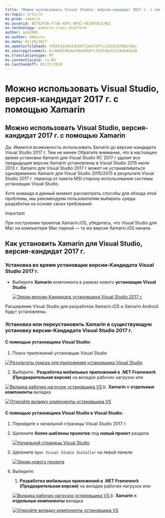```yaml
---
title: "Можно использовать Visual Studio, версия-кандидат 2017 г. с помощью Xamarin"
ms.topic: article
ms.prod: xamarin
ms.assetid: 8E752F36-F73A-4EFC-9F82-4E18FDE1C9E2
ms.technology: xamarin-cross-platform
author: asb3993
ms.author: amburns
ms.date: 03/29/2017
ms.openlocfilehash: 745e532a9543029f13e5fdffcc15153d780278ec
ms.sourcegitcommit: 6cd40d190abe38edd50fc74331be15324a845a28
ms.translationtype: MT
ms.contentlocale: ru-RU
ms.lasthandoff: 02/27/2018
---
```

# <a name="can-i-use-visual-studio-2017-release-candidate-with-xamarin"></a>Можно использовать Visual Studio, версия-кандидат 2017 г. с помощью Xamarin

## <a name="can-i-use-visual-studio-2017-release-candidate-with-xamarin"></a>Можно использовать Visual Studio, версия-кандидат 2017 г. с помощью Xamarin

Да. Имеется возможность использовать Xamarin до версии-кандидата Visual Studio 2017 г. Тем не менее Обратите внимание, что в настоящее время установки Xamarin для Visual Studio RC 2017 г удалит все предыдущие версии Xamarin установлены в Visual Studio 2015 июля 2013 г. Xamarin для Visual Studio 2017 г может не устанавливаться одновременно Xamarin для Visual Studio 2015/2013 в результате Visual Studio 2017 г. переход от пакета MSI сторону использования системы установщик Visual Studio.

Хотя команда в данный момент рассмотреть способы для обхода этой проблемы, мы рекомендуем пользователям выбирать среды разработки на основе своих требований. 

> [!IMPORTANT]
> При построении проектов Xamarin.iOS, убедитесь, что Visual Studio для Mac на компьютере Mac парной — та же версия Xamarin.iOS канала.

## <a name="how-do-i-install-xamarin-to-visual-studio-2017-release-candidate"></a>Как установить Xamarin для Visual Studio, версия-кандидат 2017 г.

### <a name="installing-during-the-visual-studio-2017-rc-installer"></a>Установка во время установщик версии-Кандидата Visual Studio 2017 г.

* Выберите **Xamarin** компонента в рамках нового **установщик Visual Studio**

  [ ![](visualstudio-2017-rc-images/install1-sml.png "Экран версии-Кандидата установщика Visual Studio 2017 г.")](visualstudio-2017-rc-images/install1-orig.png)

Расширение Visual Studio для разработки Xamarin.iOS и Xamarin.Android будут установлены.

### <a name="installing-or-reinstalling-xamarin-in-an-existing-installation-of-visual-studio-2017-rc"></a>Установка или переустановить Xamarin в существующую установку версии-Кандидата Visual Studio 2017 г.

#### <a name="using-the-visual-studio-installer"></a>С помощью установщика Visual Studio:

1. Поиск приложений установщик Visual Studio

  [ ![](visualstudio-2017-rc-images/reinstall1-sml.png "Результаты поиска для приложения установщика Visual Studio")](visualstudio-2017-rc-images/reinstall1-orig.png)

2. Выберите:. **Разработка мобильных приложений в .NET Framework (Предварительная версия)** на вкладке рабочих нагрузок или

  [ ![](visualstudio-2017-rc-images/reinstall2-sml.png "Вкладка рабочих нагрузок установщика VS") ](visualstudio-2017-rc-images/reinstall2-orig.png) b. **Xamarin** в **отдельные компоненты** вкладка

  [ ![](visualstudio-2017-rc-images/reinstall3-sml.png "Откройте вкладку компоненты установщика VS")](visualstudio-2017-rc-images/reinstall3-orig.png)

#### <a name="using-the-visual-studio-installer-within-visual-studio"></a>С помощью установщика Visual Studio в Visual Studio:
1. Перейдите к начальной страницы Visual Studio 2017 г.
2. Щелкните **более шаблоны проектов** под **новый проект** раздела

    [ ![](visualstudio-2017-rc-images/reinstall4-sml.png "Начальной страницы Visual Studio")](visualstudio-2017-rc-images/reinstall4-orig.png)
3. Щелкните `Open Visual Studio Installer` на левой панели

    [ ![](visualstudio-2017-rc-images/reinstall5-sml.png "Экран нового проекта")](visualstudio-2017-rc-images/reinstall5-orig.png)
4. Выберите:
    
    1. **Разработка мобильных приложений в .NET Framework (Предварительная версия)** на вкладке рабочих нагрузок или

    [ ![](visualstudio-2017-rc-images/reinstall2-sml.png "Вкладка рабочих нагрузок установщика VS") ](visualstudio-2017-rc-images/reinstall2-orig.png) b. **Xamarin** в **отдельные компоненты** вкладка

    [ ![](visualstudio-2017-rc-images/reinstall3-sml.png "Откройте вкладку компоненты установщика VS")](visualstudio-2017-rc-images/reinstall3-orig.png)
